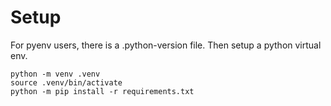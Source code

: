 Setup
=====

For pyenv users, there is a .python-version file.
Then setup a python virtual env.

    python -m venv .venv
    source .venv/bin/activate
    python -m pip install -r requirements.txt
